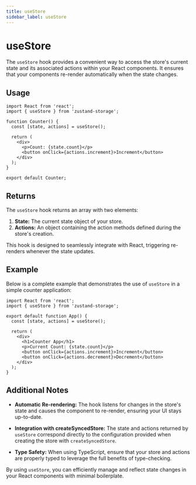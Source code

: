 ```yaml
---
title: useStore
sidebar_label: useStore
---
```


# useStore

The `useStore` hook provides a convenient way to access the store's current state and its associated actions within your React components. It ensures that your components re-render automatically when the state changes.

## Usage

```tsx
import React from 'react';
import { useStore } from 'zustand-storage';

function Counter() {
  const [state, actions] = useStore();

  return (
    <div>
      <p>Count: {state.count}</p>
      <button onClick={actions.increment}>Increment</button>
    </div>
  );
}

export default Counter;
```

## Returns

The `useStore` hook returns an array with two elements:

1. **State:** The current state object of your store.
2. **Actions:** An object containing the action methods defined during the store's creation.

This hook is designed to seamlessly integrate with React, triggering re-renders whenever the state updates.

## Example

Below is a complete example that demonstrates the use of `useStore` in a simple counter application:

```tsx
import React from 'react';
import { useStore } from 'zustand-storage';

export default function App() {
  const [state, actions] = useStore();

  return (
    <div>
      <h1>Counter App</h1>
      <p>Current Count: {state.count}</p>
      <button onClick={actions.increment}>Increment</button>
      <button onClick={actions.decrement}>Decrement</button>
    </div>
  );
}
```

## Additional Notes

- **Automatic Re-rendering:**
  The hook listens for changes in the store's state and causes the component to re-render, ensuring your UI stays up-to-date.

- **Integration with createSyncedStore:**
  The state and actions returned by `useStore` correspond directly to the configuration provided when creating the store with `createSyncedStore`.

- **Type Safety:**
  When using TypeScript, ensure that your store and actions are properly typed to leverage the full benefits of type-checking.

By using `useStore`, you can efficiently manage and reflect state changes in your React components with minimal boilerplate.
